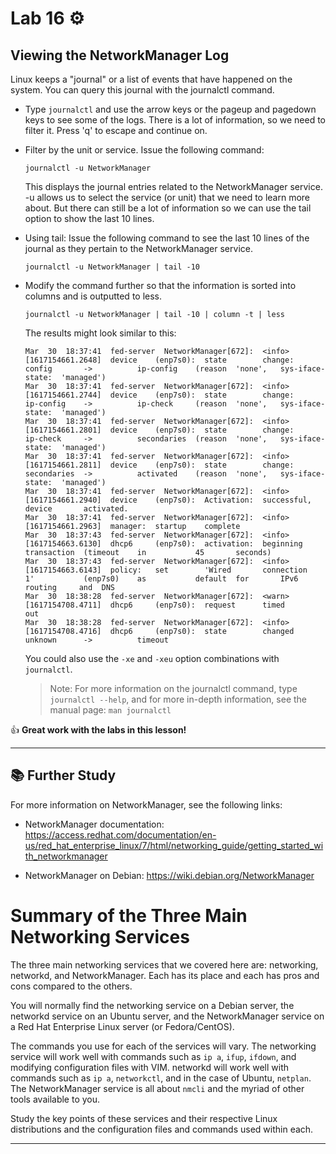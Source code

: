 # Lab 16 ⚙️

## Viewing the NetworkManager Log

Linux keeps a "journal" or a list of events that have happened on the system. You can query this journal with the journalctl command. 

- Type `journalctl` and use the arrow keys or the pageup and pagedown keys to see some of the logs. There is a lot of information, so we need to filter it. Press 'q' to escape and continue on.

- Filter by the unit or service. Issue the following command:

	`journalctl -u NetworkManager`

	This displays the journal entries related to the NetworkManager service. -u allows us to select the service (or unit) that we need to learn more about. But there can still be a lot of information so we can use the tail option to show the last 10 lines.

- Using tail: Issue the following command to see the last 10 lines of the journal as they pertain to the NetworkManager service.
	
	`journalctl -u NetworkManager | tail -10`

- Modify the command further so that the information is sorted into columns and is outputted to less. 

	`journalctl -u NetworkManager | tail -10 | column -t | less`

	The results might look similar to this:

	```
	Mar  30  18:37:41  fed-server  NetworkManager[672]:  <info>  [1617154661.2648]  device    (enp7s0):  state        change:      config       ->          ip-config    (reason  'none',   sys-iface-state:  'managed')       
	Mar  30  18:37:41  fed-server  NetworkManager[672]:  <info>  [1617154661.2744]  device    (enp7s0):  state        change:      ip-config    ->          ip-check     (reason  'none',   sys-iface-state:  'managed')       
	Mar  30  18:37:41  fed-server  NetworkManager[672]:  <info>  [1617154661.2801]  device    (enp7s0):  state        change:      ip-check     ->          secondaries  (reason  'none',   sys-iface-state:  'managed')       
	Mar  30  18:37:41  fed-server  NetworkManager[672]:  <info>  [1617154661.2811]  device    (enp7s0):  state        change:      secondaries  ->          activated    (reason  'none',   sys-iface-state:  'managed')       
	Mar  30  18:37:41  fed-server  NetworkManager[672]:  <info>  [1617154661.2940]  device    (enp7s0):  Activation:  successful,  device       activated.                                                                     
	Mar  30  18:37:41  fed-server  NetworkManager[672]:  <info>  [1617154661.2963]  manager:  startup    complete                                                                                                              
	Mar  30  18:37:43  fed-server  NetworkManager[672]:  <info>  [1617154663.6130]  dhcp6     (enp7s0):  activation:  beginning    transaction  (timeout    in           45       seconds)                                     
	Mar  30  18:37:43  fed-server  NetworkManager[672]:  <info>  [1617154663.6143]  policy:   set        'Wired       connection   1'           (enp7s0)    as           default  for       IPv6              routing     and  DNS
	Mar  30  18:38:28  fed-server  NetworkManager[672]:  <warn>  [1617154708.4711]  dhcp6     (enp7s0):  request      timed        out                                                                                         
	Mar  30  18:38:28  fed-server  NetworkManager[672]:  <info>  [1617154708.4716]  dhcp6     (enp7s0):  state        changed      unknown      ->          timeout        
	```
 
	You could also use the `-xe` and `-xeu` option combinations with `journalctl`.
	
	> Note: For more information on the journalctl command, type `journalctl --help`, and for more in-depth information, see the manual page: `man journalctl`

 👍 **Great work with the labs in this lesson!**
 
 ---

## 📚 Further Study
For more information on NetworkManager, see the following links:

- NetworkManager documentation: 
	https://access.redhat.com/documentation/en-us/red_hat_enterprise_linux/7/html/networking_guide/getting_started_with_networkmanager
	
- NetworkManager on Debian: 
	https://wiki.debian.org/NetworkManager


# Summary of the Three Main Networking Services
The three main networking services that we covered here are: networking, networkd, and NetworkManager. Each has its place and each has pros and cons compared to the others. 

You will normally find the networking service on a Debian server, the networkd service on an Ubuntu server, and the NetworkManager service on a Red Hat Enterprise Linux server (or Fedora/CentOS). 

The commands you use for each of the services will vary. The networking service will work well with commands such as `ip a`, `ifup`, `ifdown`, and modifying configuration files with VIM. networkd will work well with commands such as `ip a`, `networkctl`, and in the case of Ubuntu, `netplan`. The NetworkManager service is all about `nmcli` and the myriad of other tools available to you. 

Study the key points of these services and their respective Linux distributions and the configuration files and commands used within each.

---





